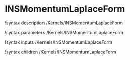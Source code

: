 # INSMomentumLaplaceForm

!syntax description /Kernels/INSMomentumLaplaceForm

!syntax parameters /Kernels/INSMomentumLaplaceForm

!syntax inputs /Kernels/INSMomentumLaplaceForm

!syntax children /Kernels/INSMomentumLaplaceForm

